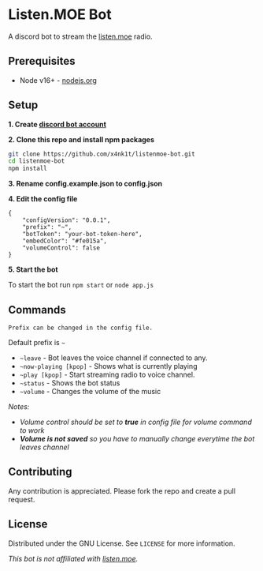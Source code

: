 # Listen.MOE Bot

A discord bot to stream the [listen.moe](https://listen.moe) radio.

## Prerequisites
- Node v16+ - [nodejs.org](https://nodejs.org)

## Setup

**1. Create [discord bot account](https://discord.com/developers/applications)**

**2. Clone this repo and install npm packages**
```sh
git clone https://github.com/x4nk1t/listenmoe-bot.git
cd listenmoe-bot
npm install
```

**3. Rename config.example.json to config.json**

**4. Edit the config file**
```
{
    "configVersion": "0.0.1",
    "prefix": "~",
    "botToken": "your-bot-token-here",
    "embedColor": "#fe015a",
    "volumeControl": false
}
```

**5. Start the bot**

To start the bot run `npm start` or `node app.js`

## Commands
`Prefix can be changed in the config file.`

Default prefix is `~`
- `~leave` - Bot leaves the voice channel if connected to any.
- `~now-playing [kpop]` - Shows what is currently playing
- `~play [kpop]` - Start streaming radio to voice channel.
- `~status` - Shows the bot status
- `~volume` - Changes the volume of the music

_Notes:_
- _Volume control should be set to **true** in config file for volume command to work_
- _**Volume is not saved** so you have to manually change everytime the bot leaves channel_

## Contributing
Any contribution is appreciated. Please fork the repo and create a pull request.

## License
Distributed under the GNU License. See `LICENSE` for more information.



_This bot is not affiliated with [listen.moe](https://listen.moe)._
